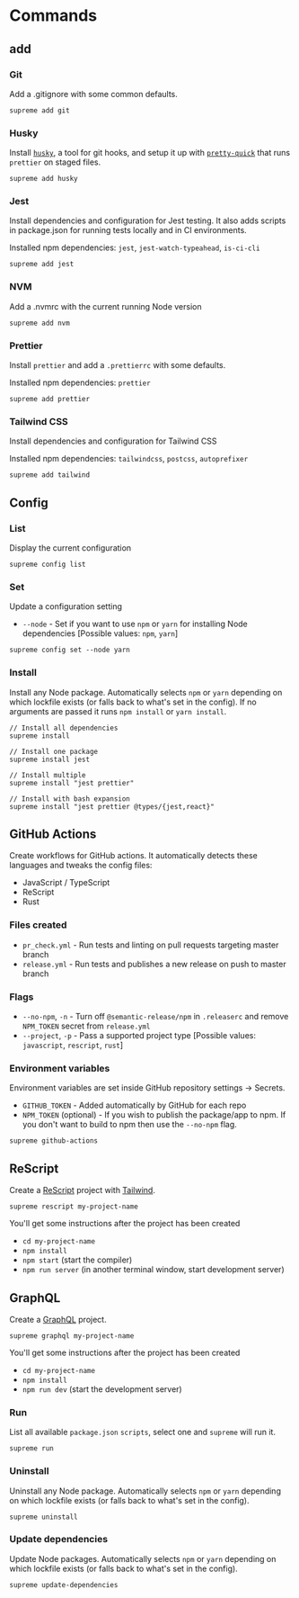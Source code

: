# Commands

## add

### Git

Add a .gitignore with some common defaults.

```
supreme add git
```

### Husky

Install [`husky`](https://github.com/typicode/husky), a tool for git hooks, and setup
it up with [`pretty-quick`](https://github.com/azz/pretty-quick) that runs
`prettier` on staged files.

```
supreme add husky
```

### Jest

Install dependencies and configuration for Jest testing. It also adds scripts in package.json for running tests locally and in CI environments.

Installed npm dependencies: `jest`, `jest-watch-typeahead`, `is-ci-cli`

```
supreme add jest
```

### NVM

Add a .nvmrc with the current running Node version

```
supreme add nvm
```

### Prettier

Install `prettier` and add a `.prettierrc` with some defaults.

Installed npm dependencies: `prettier`

```
supreme add prettier
```

### Tailwind CSS

Install dependencies and configuration for Tailwind CSS

Installed npm dependencies: `tailwindcss`, `postcss`, `autoprefixer`

```
supreme add tailwind
```

## Config

### List

Display the current configuration

```
supreme config list
```

### Set

Update a configuration setting

- `--node` - Set if you want to use `npm` or `yarn` for installing Node
  dependencies [Possible values: `npm`, `yarn`]

```
supreme config set --node yarn
```

### Install

Install any Node package. Automatically selects `npm` or `yarn` depending on
which lockfile exists (or falls back to what's set in the config). If no arguments are passed it runs `npm install` or `yarn install`.

```
// Install all dependencies
supreme install

// Install one package
supreme install jest

// Install multiple
supreme install "jest prettier"

// Install with bash expansion
supreme install "jest prettier @types/{jest,react}"
```

## GitHub Actions

Create workflows for GitHub actions. It automatically detects these languages
and tweaks the config files:

- JavaScript / TypeScript
- ReScript
- Rust

### Files created

- `pr_check.yml` - Run tests and linting on pull requests targeting master branch
- `release.yml` - Run tests and publishes a new release on push to master branch

### Flags

- `--no-npm`, `-n` - Turn off `@semantic-release/npm` in `.releaserc` and remove `NPM_TOKEN` secret from `release.yml`
- `--project`, `-p` - Pass a supported project type [Possible values: `javascript`, `rescript`, `rust`]

### Environment variables

Environment variables are set inside GitHub repository settings -> Secrets.

- `GITHUB_TOKEN` - Added automatically by GitHub for each repo
- `NPM_TOKEN` (optional) - If you wish to publish the package/app to npm. If you don't want to build to npm then use the `--no-npm` flag.

```
supreme github-actions
```

## ReScript

Create a [ReScript](http://rescript-lang.org/) project with
[Tailwind](https://tailwindcss.com/).

```
supreme rescript my-project-name
```

You'll get some instructions after the project has been created

- `cd my-project-name`
- `npm install`
- `npm start` (start the compiler)
- `npm run server` (in another terminal window, start development server)

## GraphQL

Create a [GraphQL](https://graphql.org/) project.

```
supreme graphql my-project-name
```

You'll get some instructions after the project has been created

- `cd my-project-name`
- `npm install`
- `npm run dev` (start the development server)

### Run

List all available `package.json` `scripts`, select
one and `supreme` will run it.

```
supreme run
```

### Uninstall

Uninstall any Node package. Automatically selects `npm` or `yarn` depending on
which lockfile exists (or falls back to what's set in the config).

```
supreme uninstall
```

### Update dependencies

Update Node packages. Automatically selects `npm` or `yarn` depending on
which lockfile exists (or falls back to what's set in the config).

```
supreme update-dependencies
```
